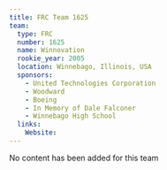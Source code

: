 ```yaml
---
title: FRC Team 1625
team:
  type: FRC
  number: 1625
  name: Winnovation
  rookie_year: 2005
  location: Winnebago, Illinois, USA
  sponsors:
    - United Technologies Corporation
    - Woodward
    - Boeing
    - In Memory of Dale Falconer
    - Winnebago High School
  links:
    Website: 
---
```

No content has been added for this team
